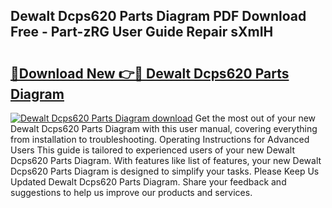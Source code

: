 ## Dewalt Dcps620 Parts Diagram PDF Download Free - Part-zRG User Guide Repair sXmIH

# <h2><a href="http://dfpp7x5.blite.top/?on=Dewalt+Dcps620+Parts+Diagram">🔗Download New 👉🔴 Dewalt Dcps620 Parts Diagram</a></h2>

[![Dewalt Dcps620 Parts Diagram download](https://i.imgur.com/lujVjoI.png)](http://dfpp7x5.blite.top/?on=Dewalt+Dcps620+Parts+Diagram)
Get the most out of your new Dewalt Dcps620 Parts Diagram with this user manual, covering everything from installation to troubleshooting. Operating Instructions for Advanced Users This guide is tailored to experienced users of your new Dewalt Dcps620 Parts Diagram. With features like list of features, your new Dewalt Dcps620 Parts Diagram is designed to simplify your tasks. Please Keep Us Updated Dewalt Dcps620 Parts Diagram. Share your feedback and suggestions to help us improve our products and services.

